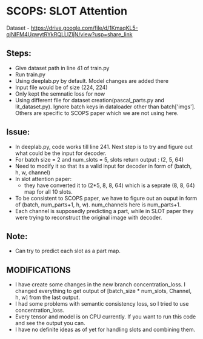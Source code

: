 # SCOPS: SLOT Attention

Dataset - https://drive.google.com/file/d/1KmaqKL5-qjNIFM4UqwytRYkRQLLlZljN/view?usp=share_link

## Steps:
* Give dataset path in line 41 of train.py
* Run train.py
* Using deeplab.py by default. Model changes are added there
* Input file would be of size (224, 224)
* Only kept the semnatic loss for now
* Using different file for dataset creation(pascal_parts.py and lit_dataset.py). Ignore batch keys in dataloader other than batch['imgs']. Others are specific to SCOPS paper which we are not using here. 


## Issue:
* In deeplab.py, code works till line 241. Next step is to try and figure out what could be the input for decoder.
* For batch size = 2 and num_slots = 5, slots return output : (2, 5, 64)
* Need to modify it so that its a valid input for decoder in form of (batch, h, w, channel)
* In slot attention paper:
  * they have converted it to (2*5, 8, 8, 64) which is a seprate (8, 8, 64) map for all 10 slots.
* To be consistent to SCOPS paper, we have to figure out an ouput in form of (batch, num_parts+1, h, w). num_channels here is num_parts+1.
* Each channel is supposedly predicting a part, while in SLOT paper they were trying to reconstruct the original image with decoder.

## Note:
* Can try to predict each slot as a part map. 


## MODIFICATIONS
- I have create some changes in the new branch concentration_loss. I changed everything to get output of [batch_size * num_slots, Channel, h, w] from the last output.
- I had some problems with semantic consistency loss, so I tried to use concentration_loss.
- Every tensor and model is on CPU currently. If you want to run this code and see the output you can.
- I have no definite ideas as of yet for handling slots and combining them.
